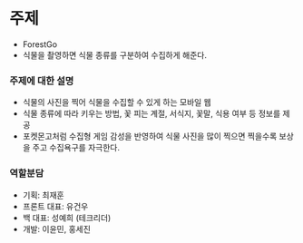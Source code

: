 # 주제
- ForestGo
- 식물을 촬영하면 식물 종류를 구분하여 수집하게 해준다.

### 주제에 대한 설명
- 식물의 사진을 찍어 식물을 수집할 수 있게 하는 모바일 웹
- 식물 종류에 따라 키우는 방법, 꽃 피는 계절, 서식지, 꽃말, 식용 여부 등 정보를 제공
- 포켓몬고처럼 수집형 게임 감성을 반영하여 식물 사진을 많이 찍으면 찍을수록 보상을 주고 수집욕구를 자극한다.

### 역할분담
- 기획: 최재훈
- 프론트 대표: 유건우
- 백 대표: 성예희 (테크리더)
- 개발: 이윤민, 홍세진